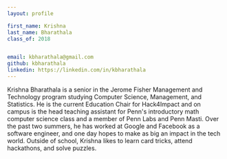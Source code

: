 ```yaml
---
layout: profile

first_name: Krishna
last_name: Bharathala
class_of: 2018


email: kbharathala@gmail.com
github: kbharathala
linkedin: https://linkedin.com/in/kbharathala
---
```


Krishna Bharathala is a senior in the Jerome Fisher Management and Technology program studying Computer Science, Management, and Statistics. He is the current Education Chair for Hack4Impact and on campus is the head teaching assistant for Penn's introductory math computer science class and a member of Penn Labs and Penn Masti. Over the past two summers, he has worked at Google and Facebook as a software engineer, and one day hopes to make as big an impact in the tech world. Outside of school, Krishna likes to learn card tricks, attend hackathons, and solve puzzles.
